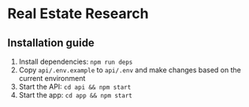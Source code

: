 # Real Estate Research

## Installation guide
1. Install dependencies: `npm run deps`
2. Copy `api/.env.example` to `api/.env` and make changes based on the current environment
3. Start the API: `cd api && npm start`
4. Start the app: `cd app && npm start`
